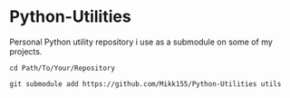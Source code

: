 # Python-Utilities

Personal Python utility repository i use as a submodule on some of my projects.

```
cd Path/To/Your/Repository
```

```
git submodule add https://github.com/Mikk155/Python-Utilities utils
```